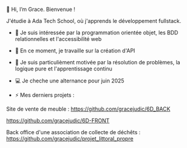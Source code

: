 👋 Hi, I’m Grace. Bienvenue !

J'étudie à Ada Tech School, où j'apprends le développement fullstack. 

- 👀 Je suis intéressée par la programmation orientée objet, les BDD relationnelles et l'accessibilité web
- 🌱 En ce moment, je travaille sur la création d'API
- 💞️ Je suis particulièment motivée par la résolution de problèmes, la logique pure et l'apprentissage continu
- 💻 Je cheche une alternance pour juin 2025
  
- ⚡ Mes derniers projets : 

Site de vente de meuble :
https://github.com/gracejudic/6D_BACK

https://github.com/gracejudic/6D-FRONT

Back office d'une association de collecte de déchêts :
https://github.com/gracejudic/projet_littoral_propre
